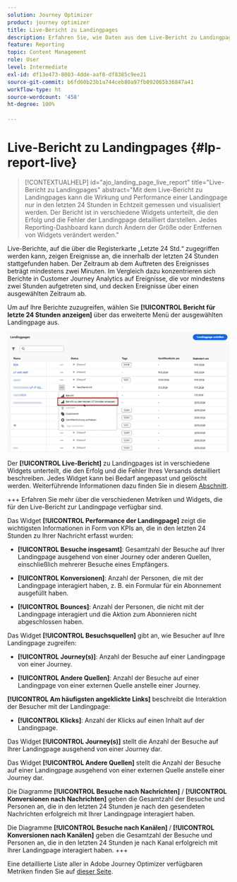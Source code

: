 ```yaml
---
solution: Journey Optimizer
product: journey optimizer
title: Live-Bericht zu Landingpages
description: Erfahren Sie, wie Daten aus dem Live-Bericht zu Landingpages verwendet werden können
feature: Reporting
topic: Content Management
role: User
level: Intermediate
exl-id: df13e473-8003-4dde-aaf8-df8385c9ee21
source-git-commit: b6fd60b23b1a744ceb80a97fb092065b36847a41
workflow-type: ht
source-wordcount: '458'
ht-degree: 100%

---
```


# Live-Bericht zu Landingpages {#lp-report-live}

>[!CONTEXTUALHELP]
>id="ajo_landing_page_live_report"
>title="Live-Bericht zu Landingpages"
>abstract="Mit dem Live-Bericht zu Landingpages kann die Wirkung und Performance einer Landingpage nur in den letzten 24 Stunden in Echtzeit gemessen und visualisiert werden. Der Bericht ist in verschiedene Widgets unterteilt, die den Erfolg und die Fehler der Landingpage detailliert darstellen. Jedes Reporting-Dashboard kann durch Ändern der Größe oder Entfernen von Widgets verändert werden."

Live-Berichte, auf die über die Registerkarte „Letzte 24 Std.“ zugegriffen werden kann, zeigen Ereignisse an, die innerhalb der letzten 24 Stunden stattgefunden haben. Der Zeitraum ab dem Auftreten des Ereignisses beträgt mindestens zwei Minuten. Im Vergleich dazu konzentrieren sich Berichte in Customer Journey Analytics auf Ereignisse, die vor mindestens zwei Stunden aufgetreten sind, und decken Ereignisse über einen ausgewählten Zeitraum ab.

Um auf Ihre Berichte zuzugreifen, wählen Sie **[!UICONTROL Bericht für letzte 24 Stunden anzeigen]** über das erweiterte Menü der ausgewählten Landingpage aus.

![](assets/landing_page_report.png)

Der **[!UICONTROL Live-Bericht]** zu Landingpages ist in verschiedene Widgets unterteilt, die den Erfolg und die Fehler Ihres Versands detailliert beschreiben. Jedes Widget kann bei Bedarf angepasst und gelöscht werden. Weiterführende Informationen dazu finden Sie in diesem [Abschnitt](live-report.md).

+++ Erfahren Sie mehr über die verschiedenen Metriken und Widgets, die für den Live-Bericht zur Landingpage verfügbar sind.

Das Widget **[!UICONTROL Performance der Landingpage]** zeigt die wichtigsten Informationen in Form von KPIs an, die in den letzten 24 Stunden zu Ihrer Nachricht erfasst wurden:

* **[!UICONTROL Besuche insgesamt]**: Gesamtzahl der Besuche auf Ihrer Landingpage ausgehend von einer Journey oder anderen Quellen, einschließlich mehrerer Besuche eines Empfängers.

* **[!UICONTROL Konversionen]**: Anzahl der Personen, die mit der Landingpage interagiert haben, z. B. ein Formular für ein Abonnement ausgefüllt haben.

* **[!UICONTROL Bounces]**: Anzahl der Personen, die nicht mit der Landingpage interagiert und die Aktion zum Abonnieren nicht abgeschlossen haben.

Das Widget **[!UICONTROL Besuchsquellen]** gibt an, wie Besucher auf Ihre Landingpage zugreifen:

* **[!UICONTROL Journey(s)]**: Anzahl der Besuche auf einer Landingpage von einer Journey.

* **[!UICONTROL Andere Quellen]**: Anzahl der Besuche auf einer Landingpage von einer externen Quelle anstelle einer Journey.

**[!UICONTROL Am häufigsten angeklickte Links]** beschreibt die Interaktion der Besucher mit der Landingpage:

* **[!UICONTROL Klicks]**: Anzahl der Klicks auf einen Inhalt auf der Landingpage.

Das Widget **[!UICONTROL Journey(s)]** stellt die Anzahl der Besuche auf Ihrer Landingpage ausgehend von einer Journey dar.

Das Widget **[!UICONTROL Andere Quellen]** stellt die Anzahl der Besuche auf einer Landingpage ausgehend von einer externen Quelle anstelle einer Journey dar.

Die Diagramme **[!UICONTROL Besuche nach Nachrichten]** / **[!UICONTROL Konversionen nach Nachrichten]** geben die Gesamtzahl der Besuche und Personen an, die in den letzten 24 Stunden je nach den gesendeten Nachrichten erfolgreich mit Ihrer Landingpage interagiert haben.

Die Diagramme **[!UICONTROL Besuche nach Kanälen]** / **[!UICONTROL Konversionen nach Kanälen]** geben die Gesamtzahl der Besuche und Personen an, die in den letzten 24 Stunden je nach Kanal erfolgreich mit Ihrer Landingpage interagiert haben.
+++

Eine detaillierte Liste aller in Adobe Journey Optimizer verfügbaren Metriken finden Sie auf [dieser Seite](live-report.md#list-of-components-live).
